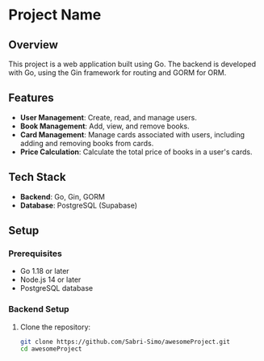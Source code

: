 # Project Name

## Overview

This project is a web application built using Go. 
The backend is developed with Go, using the Gin framework for routing and GORM for ORM.

## Features

- **User Management**: Create, read, and manage users.
- **Book Management**: Add, view, and remove books.
- **Card Management**: Manage cards associated with users, including adding and removing books from cards.
- **Price Calculation**: Calculate the total price of books in a user's cards.

## Tech Stack

- **Backend**: Go, Gin, GORM
- **Database**: PostgreSQL (Supabase)

## Setup

### Prerequisites

- Go 1.18 or later
- Node.js 14 or later
- PostgreSQL database

### Backend Setup

1. Clone the repository:
   ```sh
   git clone https://github.com/Sabri-Simo/awesomeProject.git
   cd awesomeProject
